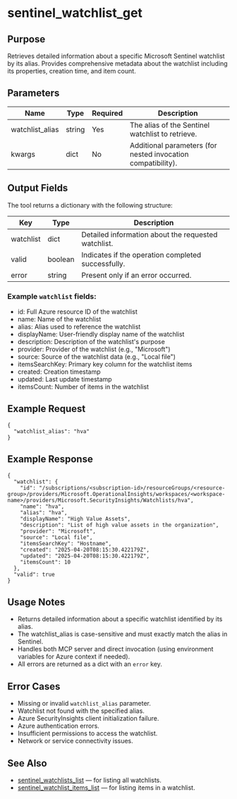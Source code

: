 # sentinel_watchlist_get

## Purpose
Retrieves detailed information about a specific Microsoft Sentinel watchlist by its alias. Provides comprehensive metadata about the watchlist including its properties, creation time, and item count.

## Parameters
| Name           | Type   | Required | Description                                                      |
|----------------|--------|----------|------------------------------------------------------------------|
| watchlist_alias| string | Yes      | The alias of the Sentinel watchlist to retrieve.                 |
| kwargs         | dict   | No       | Additional parameters (for nested invocation compatibility).      |

## Output Fields
The tool returns a dictionary with the following structure:

| Key       | Type    | Description                                          |
|-----------|---------|------------------------------------------------------|
| watchlist | dict    | Detailed information about the requested watchlist.  |
| valid     | boolean | Indicates if the operation completed successfully.   |
| error     | string  | Present only if an error occurred.                   |

### Example `watchlist` fields:
- id: Full Azure resource ID of the watchlist
- name: Name of the watchlist
- alias: Alias used to reference the watchlist
- displayName: User-friendly display name of the watchlist
- description: Description of the watchlist's purpose
- provider: Provider of the watchlist (e.g., "Microsoft")
- source: Source of the watchlist data (e.g., "Local file")
- itemsSearchKey: Primary key column for the watchlist items
- created: Creation timestamp
- updated: Last update timestamp
- itemsCount: Number of items in the watchlist

## Example Request
```
{
  "watchlist_alias": "hva"
}
```

## Example Response
```
{
  "watchlist": {
    "id": "/subscriptions/<subscription-id>/resourceGroups/<resource-group>/providers/Microsoft.OperationalInsights/workspaces/<workspace-name>/providers/Microsoft.SecurityInsights/Watchlists/hva",
    "name": "hva",
    "alias": "hva",
    "displayName": "High Value Assets",
    "description": "List of high value assets in the organization",
    "provider": "Microsoft",
    "source": "Local file",
    "itemsSearchKey": "Hostname",
    "created": "2025-04-20T08:15:30.422179Z",
    "updated": "2025-04-20T08:15:30.422179Z",
    "itemsCount": 10
  },
  "valid": true
}
```

## Usage Notes
- Returns detailed information about a specific watchlist identified by its alias.
- The watchlist_alias is case-sensitive and must exactly match the alias in Sentinel.
- Handles both MCP server and direct invocation (using environment variables for Azure context if needed).
- All errors are returned as a dict with an `error` key.

## Error Cases
- Missing or invalid `watchlist_alias` parameter.
- Watchlist not found with the specified alias.
- Azure SecurityInsights client initialization failure.
- Azure authentication errors.
- Insufficient permissions to access the watchlist.
- Network or service connectivity issues.

## See Also
- [sentinel_watchlists_list](sentinel_watchlists_list.md) — for listing all watchlists.
- [sentinel_watchlist_items_list](sentinel_watchlist_items_list.md) — for listing items in a watchlist.
